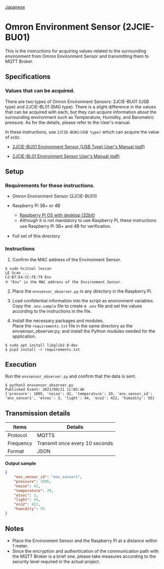 [Japanese](./README.md)

# Omron Environment Sensor (2JCIE-BU01)

This is the instructions for acquiring values related to the surrounding environment from Omron Environment Sensor and transmitting them to MQTT Broker.  


## Specifications

### Values that can be acquired.

There are two types of Omron Environment Sensors: 2JCIE-BU01 (USB type) and 2JCIE-BL01 (BAG type). There is a slight difference in the values that can be acquired with each, but they can acquire information about the surrounding environment such as Temperature, Humidity, and Barometric pressure. As for the details, please refer to the User's manual.  

In these instructions, use `2JCIE-BU01(USB type)` which can acquire the value of `eCO2`.  

- [2JCIE-BU01 Environment Sensor (USB Type) User's Manual (pdf)](https://omronfs.omron.com/en_US/ecb/products/pdf/A279-E1-01.pdf)

- [2JCIE-BL01 Environment Sensor User's Manual (pdf)](https://omronfs.omron.com/en_US/ecb/products/pdf/A278-E1.pdf)

## Setup

### Requirements for these instructions.

- Omron Environment Sensor (2JCIE-BU01)  

- Raspberry Pi 3B+ or 4B
  - [Raspberry Pi OS with desktop (32bit)](https://www.raspberrypi.org/software/operating-systems/#raspberry-pi-os-32-bit)
  - Although it is not mandatory to use Raspberry Pi, these instructions use Raspberry Pi 3B+ and 4B for verification.　

- Full set of this directory

### Instructions

1. Confirm the MAC address of the Environment Sensor.  

```
$ sudo hcitool lescan
LE Scan ...
C2:B7:E4:CC:FE:79 Env
※ "Env" is the MAC address of the Environment Sensor.
```

2. Place the `envsensor_observer.py` in any directory in the Raspberry Pi.  
3. Load confidential information into the script as environment variables.    
   Copy the `.env.sample` file to create a `.env` file and set the values according to the instructions in the file.  

4. Install the necessary packages and modules.  
   Place the `requirements.txt` file in the same directory as the envsensor_observer.py, and install the Python modules needed for the application.  

```
$ sudo apt install libglib2.0-dev
$ pip3 install -r requirements.txt
```

## Execution

Run the `envsensor_observer.py` and confirm that the data is sent.    

```
$ python3 envsensor_observer.py
Published Event: 2021/09/21 11:03:46
{'pressure': 1005, 'noise': 42, 'temperature': 29, 'env_sensor_id': 'env_sensor1', 'etvoc': 3, 'light': 44, 'eco2': 422, 'humidity': 55}
```

## Transmission details

| Items      | Details               |
| ---------- | --------------------- |
| Protocol   | MQTTS                 |
| Frequency   | Transmit once every 10 seconds  |
| Format | JSON                  |

**Output sample**
```JSON
{
	"env_sensor_id": "env_sensor1",
	"pressure": 1005,
	"noise": 42,
	"temperature": 29,
	"etvoc": 3,
	"light": 44,
	"eco2": 422,
	"humidity": 55
}
```

## Notes

- Place the Environment Sensor and the Raspberry Pi at a distance within 1 meter.  
- Since the encryption and authentication of the communication path with the MQTT Broker is a brief one, please take measures according to the security level required in the actual project.  
